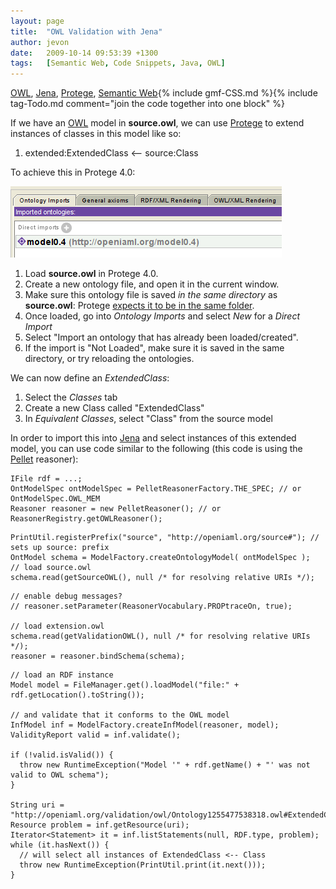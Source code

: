 ```yaml
---
layout: page
title:  "OWL Validation with Jena"
author: jevon
date:   2009-10-14 09:53:39 +1300
tags:   [Semantic Web, Code Snippets, Java, OWL]
---
```


[OWL](OWL.md), [Jena](Jena.md), [Protege](Protege.md), [Semantic Web](semantic-web.md){% include gmf-CSS.md %}{% include tag-Todo.md comment="join the code together into one block" %}

If we have an [OWL](OWL.md) model in **source.owl**, we can use [Protege](Protege.md) to extend instances of classes in this model like so:

1. extended:ExtendedClass &lt;-- source:Class

To achieve this in Protege 4.0:

<img src="/img/gmf/protege-import.png" class="gmf">

1. Load **source.owl** in Protege 4.0.
1. Create a new ontology file, and open it in the current window.
1. Make sure this ontology file is saved _in the same directory_ as **source.owl**: Protege <a href="https://mailman.stanford.edu/pipermail/p4-feedback/2008-September/001241.html">expects it to be in the same folder</a>.
1. Once loaded, go into _Ontology Imports_ and select _New_ for a _Direct Import_
1. Select "Import an ontology that has already been loaded/created".
1. If the import is "Not Loaded", make sure it is saved in the same directory, or try reloading the ontologies.

We can now define an _ExtendedClass_:

1. Select the _Classes_ tab
1. Create a new Class called "ExtendedClass"
1. In _Equivalent Classes_, select "Class" from the source model

In order to import this into [Jena](Jena.md) and select instances of this extended model, you can use code similar to the following (this code is using the [Pellet](Pellet.md) reasoner):

```
IFile rdf = ...;
OntModelSpec ontModelSpec = PelletReasonerFactory.THE_SPEC; // or OntModelSpec.OWL_MEM
Reasoner reasoner = new PelletReasoner(); // or ReasonerRegistry.getOWLReasoner();
```

```
PrintUtil.registerPrefix("source", "http://openiaml.org/source#"); // sets up source: prefix
OntModel schema = ModelFactory.createOntologyModel( ontModelSpec );
// load source.owl
schema.read(getSourceOWL(), null /* for resolving relative URIs */);
```

```
// enable debug messages?
// reasoner.setParameter(ReasonerVocabulary.PROPtraceOn, true);

// load extension.owl
schema.read(getValidationOWL(), null /* for resolving relative URIs */);
reasoner = reasoner.bindSchema(schema);
```

```
// load an RDF instance
Model model = FileManager.get().loadModel("file:" + rdf.getLocation().toString());

// and validate that it conforms to the OWL model
InfModel inf = ModelFactory.createInfModel(reasoner, model);
ValidityReport valid = inf.validate();

if (!valid.isValid()) {
  throw new RuntimeException("Model '" + rdf.getName() + "' was not valid to OWL schema");
}

String uri = "http://openiaml.org/validation/owl/Ontology1255477538318.owl#ExtendedClass";
Resource problem = inf.getResource(uri);
Iterator<Statement> it = inf.listStatements(null, RDF.type, problem);
while (it.hasNext()) {
  // will select all instances of ExtendedClass <-- Class
  throw new RuntimeException(PrintUtil.print(it.next()));
}
```
